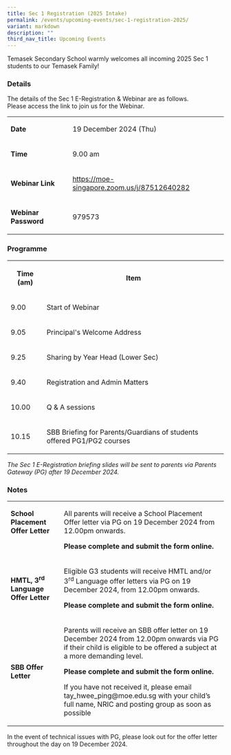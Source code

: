 ```yaml
---
title: Sec 1 Registration (2025 Intake)
permalink: /events/upcoming-events/sec-1-registration-2025/
variant: markdown
description: ""
third_nav_title: Upcoming Events
---
```

<p>Temasek Secondary School warmly welcomes all incoming 2025 Sec 1 students
to our Temasek Family!</p>
<h3>Details</h3>
<p>The details of the Sec 1 E-Registration &amp; Webinar are as follows.
<br>Please access the link to join us for the Webinar.
<br>
</p>
<table style="minWidth: 50px">
<colgroup>
<col>
<col>
</colgroup>
<tbody>
<tr>
<td rowspan="1" colspan="1">
<p><strong>Date</strong>
</p>
</td>
<td rowspan="1" colspan="1">
<p>19 December 2024 (Thu)</p>
</td>
</tr>
<tr>
<td rowspan="1" colspan="1">
<p><strong>Time</strong>
</p>
</td>
<td rowspan="1" colspan="1">
<p>9.00 am</p>
</td>
</tr>
<tr>
<td rowspan="1" colspan="1">
<p><strong>Webinar Link</strong>
</p>
</td>
<td rowspan="1" colspan="1">
<p><a href="https://moe-singapore.zoom.us/j/87512640282" rel="noopener noreferrer nofollow" target="_blank">https://moe-singapore.zoom.us/j/87512640282</a>
</p>
</td>
</tr>
<tr>
<td rowspan="1" colspan="1">
<p><strong>Webinar Password</strong>
</p>
</td>
<td rowspan="1" colspan="1">
<p>979573</p>
</td>
</tr>
</tbody>
</table>
<h3>Programme</h3>
<table style="minWidth: 50px">
<colgroup>
<col>
<col>
</colgroup>
<tbody>
<tr>
<th rowspan="1" colspan="1">
<p>Time (am)</p>
</th>
<th rowspan="1" colspan="1">
<p>Item</p>
</th>
</tr>
<tr>
<td rowspan="1" colspan="1">
<p>9.00</p>
</td>
<td rowspan="1" colspan="1">
<p>Start of Webinar</p>
</td>
</tr>
<tr>
<td rowspan="1" colspan="1">
<p>9.05</p>
</td>
<td rowspan="1" colspan="1">
<p>Principal's Welcome Address</p>
</td>
</tr>
<tr>
<td rowspan="1" colspan="1">
<p>9.25</p>
</td>
<td rowspan="1" colspan="1">
<p>Sharing by Year Head (Lower Sec)</p>
</td>
</tr>
<tr>
<td rowspan="1" colspan="1">
<p>9.40</p>
</td>
<td rowspan="1" colspan="1">
<p>Registration and Admin Matters</p>
</td>
</tr>
<tr>
<td rowspan="1" colspan="1">
<p>10.00</p>
</td>
<td rowspan="1" colspan="1">
<p>Q &amp; A sessions</p>
</td>
</tr>
<tr>
<td rowspan="1" colspan="1">
<p>10.15</p>
</td>
<td rowspan="1" colspan="1">
<p>SBB Briefing for Parents/Guardians of students offered PG1/PG2 courses</p>
</td>
</tr>
</tbody>
</table>
<p><em>The Sec 1 E-Registration briefing slides will be sent to parents via Parents Gateway (PG) after 19 December 2024.</em>
</p>
<h3>Notes</h3>
<table style="minWidth: 50px">
<colgroup>
<col>
<col>
</colgroup>
<tbody>
<tr>
<td rowspan="1" colspan="1">
<p><strong>School Placement Offer Letter</strong>
</p>
<p><strong>&nbsp;</strong>
</p>
</td>
<td rowspan="1" colspan="1">
<p>All parents will receive a School Placement Offer letter via PG on 19
December 2024 from 12.00pm onwards.</p>
<p></p>
<p><strong>Please complete and submit the form online.</strong>
</p>
</td>
</tr>
<tr>
<td rowspan="1" colspan="1">
<p><strong>HMTL, 3<sup>rd</sup> Language Offer Letter</strong>
</p>
</td>
<td rowspan="1" colspan="1">
<p>Eligible G3 students will receive HMTL and/or 3<sup>rd</sup> Language offer
letters via PG on 19 December 2024, from 12.00pm onwards.</p>
<p></p>
<p><strong>Please complete and submit the form online.</strong>
</p>
</td>
</tr>
<tr>
<td rowspan="1" colspan="1">
<p><strong>SBB Offer Letter</strong>
</p>
</td>
<td rowspan="1" colspan="1">
<p>Parents will receive an SBB offer letter on 19 December 2024 from 12.00pm
onwards via PG if their child is eligible to be offered a subject at a
more demanding level.</p>
<p><strong>Please complete and submit the form online.</strong>
</p>
<p></p>
<p>If you have not received it, please email <a rel="noopener noreferrer nofollow" target="_blank">tay_hwee_ping@moe.edu.sg</a> with
your child’s full name, NRIC and posting group as soon as possible</p>
</td>
</tr>
</tbody>
</table>
<p>In the event of technical issues with PG, please look out for the offer
letter throughout the day on 19 December 2024.</p>
<p></p>
